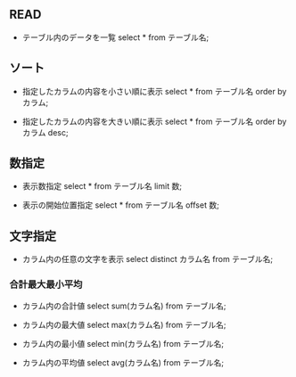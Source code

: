 ## READ
* テーブル内のデータを一覧
select * from テーブル名;





## ソート
* 指定したカラムの内容を小さい順に表示
select * from テーブル名 order by カラム;

* 指定したカラムの内容を大きい順に表示
select * from テーブル名 order by カラム desc;




## 数指定
* 表示数指定
select * from テーブル名 limit 数;

* 表示の開始位置指定
select * from テーブル名 offset 数;



## 文字指定
* カラム内の任意の文字を表示
select distinct カラム名 from テーブル名;








### 合計最大最小平均
* カラム内の合計値
select sum(カラム名) from テーブル名;

* カラム内の最大値
select max(カラム名) from テーブル名;

* カラム内の最小値
select min(カラム名) from テーブル名;

* カラム内の平均値
select avg(カラム名) from テーブル名;
